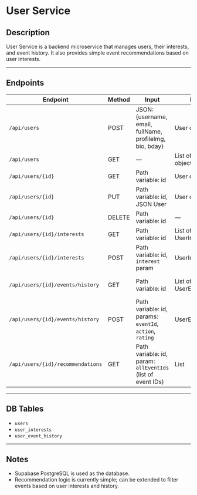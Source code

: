 # User Service

## Description
User Service is a backend microservice that manages users, their interests, and event history. It also provides simple event recommendations based on user interests.

---

## Endpoints

| Endpoint | Method | Input | Result | Remarks |
|----------|--------|-------|--------|---------|
| `/api/users` | POST | JSON: {username, email, fullName, profileImg, bio, bday} | User object | Create new user |
| `/api/users` | GET | — | List of User objects | Get all users |
| `/api/users/{id}` | GET | Path variable: id | User object | Get user by ID |
| `/api/users/{id}` | PUT | Path variable: id, JSON User | User object | Update user info |
| `/api/users/{id}` | DELETE | Path variable: id | — | Delete user |
| `/api/users/{id}/interests` | GET | Path variable: id | List of UserInterest | Get user's interests |
| `/api/users/{id}/interests` | POST | Path variable: id, `interest` param | UserInterest | Add a new interest |
| `/api/users/{id}/events/history` | GET | Path variable: id | List of UserEventHistory | Get user's past event actions |
| `/api/users/{id}/events/history` | POST | Path variable: id, params: `eventId`, `action`, `rating` | UserEventHistory | Add a new event history entry |
| `/api/users/{id}/recommendations` | GET | Path variable: id, param: `allEventIds` (list of event IDs) | List<Long> | Returns recommended event IDs (placeholder logic) |

---

## DB Tables

- `users`  
- `user_interests`  
- `user_event_history`

---

## Notes

- Supabase PostgreSQL is used as the database.  
- Recommendation logic is currently simple; can be extended to filter events based on user interests and history.